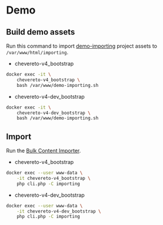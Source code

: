 # Demo

## Build demo assets

Run this command to import [demo-importing](https://github.com/chevereto/demo-importing) project assets to `/var/www/html/importing`.

* chevereto-v4_bootstrap

```sh
docker exec -it \
    chevereto-v4_bootstrap \
    bash /var/www/demo-importing.sh
```

* chevereto-v4-dev_bootstrap

```sh
docker exec -it \
    chevereto-v4-dev_bootstrap \
    bash /var/www/demo-importing.sh
```

## Import

Run the [Bulk Content Importer](https://v3-docs.chevereto.com/features/content/bulk-content-importer.html).

* chevereto-v4_bootstrap

```sh
docker exec --user www-data \
    -it chevereto-v4_bootstrap \
    php cli.php -C importing
```

* chevereto-v4-dev_bootstrap

```sh
docker exec --user www-data \
    -it chevereto-v4-dev_bootstrap \
    php cli.php -C importing
```
